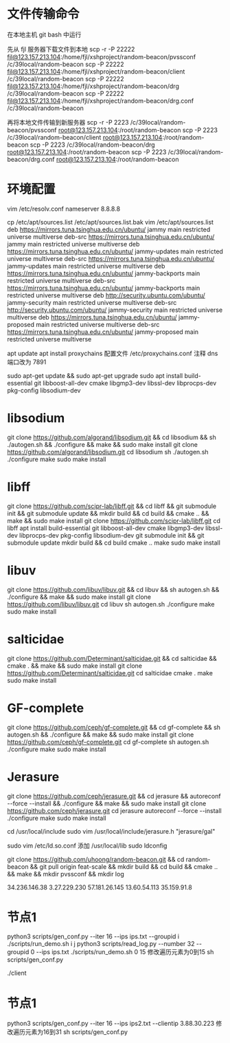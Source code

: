 # 文件传输命令

在本地主机 git bash 中运行

先从 fjl 服务器下载文件到本地
scp -r -P 22222 fjl@123.157.213.104:/home/fjl/xshproject/random-beacon/pvssconf /c/39local/random-beacon
scp -P 22222 fjl@123.157.213.104:/home/fjl/xshproject/random-beacon/client /c/39local/random-beacon
scp -P 22222 fjl@123.157.213.104:/home/fjl/xshproject/random-beacon/drg /c/39local/random-beacon
scp -P 22222 fjl@123.157.213.104:/home/fjl/xshproject/random-beacon/drg.conf /c/39local/random-beacon

再将本地文件传输到新服务器
scp -r -P 2223 /c/39local/random-beacon/pvssconf root@123.157.213.104:/root/random-beacon
scp -P 2223 /c/39local/random-beacon/client root@123.157.213.104:/root/random-beacon
scp -P 2223 /c/39local/random-beacon/drg root@123.157.213.104:/root/random-beacon
scp -P 2223 /c/39local/random-beacon/drg.conf root@123.157.213.104:/root/random-beacon

# 环境配置
vim /etc/resolv.conf
    nameserver 8.8.8.8

cp /etc/apt/sources.list /etc/apt/sources.list.bak
vim /etc/apt/sources.list
    deb https://mirrors.tuna.tsinghua.edu.cn/ubuntu/ jammy main restricted universe multiverse
    deb-src https://mirrors.tuna.tsinghua.edu.cn/ubuntu/ jammy main restricted universe multiverse
    deb https://mirrors.tuna.tsinghua.edu.cn/ubuntu/ jammy-updates main restricted universe multiverse
    deb-src https://mirrors.tuna.tsinghua.edu.cn/ubuntu/ jammy-updates main restricted universe multiverse
    deb https://mirrors.tuna.tsinghua.edu.cn/ubuntu/ jammy-backports main restricted universe multiverse
    deb-src https://mirrors.tuna.tsinghua.edu.cn/ubuntu/ jammy-backports main restricted universe multiverse
    deb http://security.ubuntu.com/ubuntu/ jammy-security main restricted universe multiverse
    deb-src http://security.ubuntu.com/ubuntu/ jammy-security main restricted universe multiverse
    deb https://mirrors.tuna.tsinghua.edu.cn/ubuntu/ jammy-proposed main restricted universe multiverse
    deb-src https://mirrors.tuna.tsinghua.edu.cn/ubuntu/ jammy-proposed main restricted universe multiverse

apt update
apt install proxychains
    配置文件 /etc/proxychains.conf
    注释 dns
    端口改为 7891

sudo apt-get update && sudo apt-get upgrade
sudo apt install build-essential git libboost-all-dev cmake libgmp3-dev libssl-dev libprocps-dev pkg-config libsodium-dev

# libsodium
git clone https://github.com/algorand/libsodium.git && cd libsodium && sh ./autogen.sh && ./configure && make && sudo make install
git clone https://github.com/algorand/libsodium.git
cd libsodium
sh ./autogen.sh
./configure
make
sudo make install

# libff
git clone https://github.com/scipr-lab/libff.git && cd libff && git submodule init && git submodule update && mkdir build && cd build && cmake .. && make && sudo make install
git clone https://github.com/scipr-lab/libff.git
cd libff
apt install build-essential git libboost-all-dev cmake libgmp3-dev libssl-dev libprocps-dev pkg-config libsodium-dev
git submodule init && git submodule update
mkdir build && cd build
cmake ..
make
sudo make install

# libuv
git clone https://github.com/libuv/libuv.git && cd libuv && sh autogen.sh && ./configure && make && sudo make install
git clone https://github.com/libuv/libuv.git
cd libuv
sh autogen.sh
./configure
make
sudo make install

# salticidae
git clone https://github.com/Determinant/salticidae.git && cd salticidae && cmake . && make && sudo make install
git clone https://github.com/Determinant/salticidae.git
cd salticidae
cmake .
make
sudo make install

# GF-complete
git clone https://github.com/ceph/gf-complete.git && cd gf-complete && sh autogen.sh && ./configure && make && sudo make install
git clone https://github.com/ceph/gf-complete.git
cd gf-complete
sh autogen.sh
./configure
make
sudo make install

# Jerasure
git clone https://github.com/ceph/jerasure.git && cd jerasure && autoreconf --force --install && ./configure && make && sudo make install
git clone https://github.com/ceph/jerasure.git
cd jerasure
autoreconf --force --install
./configure
make
sudo make install

cd /usr/local/include 
sudo vim /usr/local/include/jerasure.h
"jerasure/gal"

sudo vim /etc/ld.so.conf
添加 /usr/local/lib
sudo ldconfig


git clone https://github.com/uhoong/random-beacon.git && cd random-beacon && git pull origin feat-scale && mkdir build && cd build && cmake .. && make && mkdir pvssconf && mkdir log

34.236.146.38
3.27.229.230
57.181.26.145
13.60.54.113
35.159.91.8

# 节点1
python3 scripts/gen_conf.py --iter 16  --ips ips.txt --groupid i
./scripts/run_demo.sh i j
python3 scripts/read_log.py --number 32 --groupid 0 --ips ips.txt
./scripts/run_demo.sh 0 15
修改遍历元素为0到15
sh scripts/gen_conf.py

./client

# 节点1
python3 scripts/gen_conf.py --iter 16  --ips ips2.txt --clientip 3.88.30.223
修改遍历元素为16到31
sh scripts/gen_conf.py